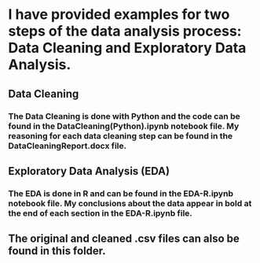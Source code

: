 # I have provided examples for two steps of the data analysis process: Data Cleaning and Exploratory Data Analysis.
## Data Cleaning
### The Data Cleaning is done with Python and the code can be found in the DataCleaning(Python).ipynb notebook file. My reasoning for each data cleaning step can be found in the DataCleaningReport.docx file.
## Exploratory Data Analysis (EDA)
### The EDA is done in R and can be found in the EDA-R.ipynb notebook file. My conclusions about the data appear in bold at the end of each section in the EDA-R.ipynb file.

## The original and cleaned .csv files can also be found in this folder.
